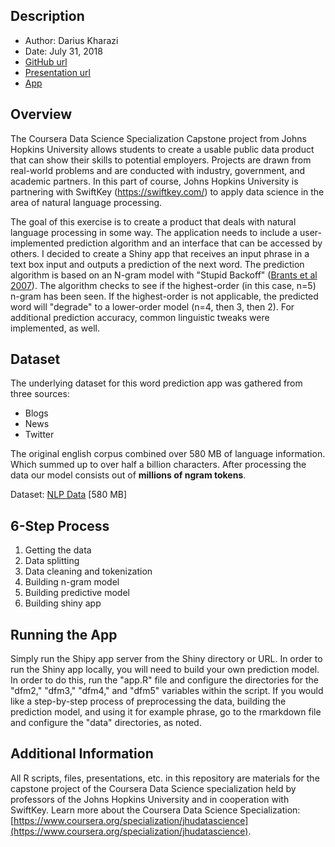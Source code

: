 ## Description

* Author: Darius Kharazi
* Date: July 31, 2018  
* [GitHub url](https://github.com/dkharazi/Shiny-WordSuggestion)
* [Presentation url](http://rpubs.com/Scitator/NextWordPredictionApp)
* [App](https://dariuskharazi.shinyapps.io/WordSuggestion)

## Overview

The Coursera Data Science Specialization Capstone project from Johns Hopkins University allows 
students to create a usable public data product that can show their skills to potential 
employers. Projects are drawn from real-world problems and are conducted with industry, government, 
and academic partners. In this part of course, Johns Hopkins University is partnering with SwiftKey 
(https://swiftkey.com/) to apply data science in the area of natural language processing.

The goal of this exercise is to create a product that deals with natural language processing in some way. The application needs to include a user-implemented prediction algorithm and an interface that can be accessed by others. I decided to create a Shiny app that receives an input phrase in a text box input and outputs a prediction of the next word. The prediction algorithm is based on an N-gram model with "Stupid Backoff" ([Brants et al 2007](http://www.cs.columbia.edu/~smaskey/CS6998-0412/supportmaterial/langmodel_mapreduce.pdf)). The algorithm checks to see if the highest-order (in this case, n=5) n-gram has been seen. If the highest-order is not applicable, the predicted word will "degrade" to a lower-order model (n=4, then 3, then 2). For additional prediction accuracy, common linguistic tweaks were implemented, as well.

## Dataset

The underlying dataset for this word prediction app was gathered from three sources:

* Blogs
* News
* Twitter

The original english corpus combined over 580 MB of language information. Which summed up to over half a billion characters. After processing the data our model consists out of **millions of ngram tokens**.

Dataset: [NLP Data](https://d396qusza40orc.cloudfront.net/dsscapstone/dataset/Coursera-SwiftKey.zip) [580 MB]

## 6-Step Process

  1. Getting the data
  2. Data splitting
  3. Data cleaning and tokenization
  4. Building n-gram model
  5. Building predictive model
  6. Building shiny app
  
## Running the App

Simply run the Shipy app server from the Shiny directory or URL. In order to run the Shiny app locally, you will need to build your own prediction model. In order to do this, run the "app.R" file and configure the directories for the "dfm2," "dfm3," "dfm4," and "dfm5" variables within the script. If you would like a step-by-step process of preprocessing the data, building the prediction model, and using it for example phrase, go to the rmarkdown file and configure the "data" directories, as noted.

## Additional Information

All R scripts, files, presentations, etc. in this repository are materials for the capstone project of the Coursera Data Science specialization held by professors of the Johns Hopkins University and in cooperation with SwiftKey. Learn more about the Coursera Data Science Specialization: [https://www.coursera.org/specialization/jhudatascience](https://www.coursera.org/specialization/jhudatascience).
